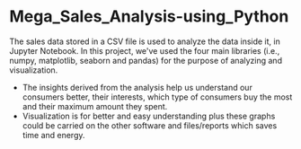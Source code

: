 # Mega_Sales_Analysis-using_Python
The sales data stored in a CSV file is used to analyze the data inside it, in Jupyter Notebook. In this project, we've used the four main libraries (i.e., numpy, matplotlib, seaborn and pandas) for the purpose of analyzing and visualization.
- The insights derived from the analysis help us understand our consumers better, their interests, which type of consumers buy the most and their maximum amount they spent.
- Visualization is for better and easy understanding plus these graphs could be carried on the other software and files/reports which saves time and energy.
